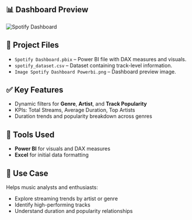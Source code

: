 ## 📊 Dashboard Preview

![Spotify Dashboard](https://github.com/VamshiKunchi/Spotify-Powerbi-Dashboard/blob/main/Image%20Spotify%20Dashboard%20Powerbi.png?raw=true)

## 📁 Project Files
- `Spotify Dashboard.pbix` – Power BI file with DAX measures and visuals.
- `spotify_dataset.csv` – Dataset containing track-level information.
- `Image Spotify Dashboard Powerbi.png` – Dashboard preview image.

## ✅ Key Features
- Dynamic filters for **Genre**, **Artist**, and **Track Popularity**
- KPIs: Total Streams, Average Duration, Top Artists
- Duration trends and popularity breakdown across genres

## 🔧 Tools Used
- **Power BI** for visuals and DAX measures  
- **Excel** for initial data formatting

## 📌 Use Case
Helps music analysts and enthusiasts:
- Explore streaming trends by artist or genre
- Identify high-performing tracks
- Understand duration and popularity relationships
